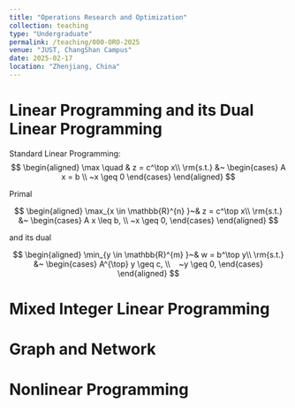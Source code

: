 ```yaml
---
title: "Operations Research and Optimization"
collection: teaching
type: "Undergraduate"
permalink: /teaching/000-ORO-2025
venue: "JUST, ChangShan Campus"
date: 2025-02-17
location: "Zhenjiang, China"
---
```



Linear Programming and its Dual Linear Programming
======
Standard Linear Programming:      
$$
\begin{aligned}
	\max \quad & z = c^\top x\\
	\rm{s.t.} &~
	\begin{cases} 
		A x =  b  \\
		 ~x \geq  0
	\end{cases} 
\end{aligned}
$$

Primal

$$
    \begin{aligned}
        \max_{x \in \mathbb{R}^{n} }~& z = c^\top x\\
	    \rm{s.t.} &~
		\begin{cases} 
		      A x \leq  b,  \\
			~x \geq  0,
		\end{cases} 
    \end{aligned}
$$

and its dual 

$$
    \begin{aligned}
        \min_{y \in \mathbb{R}^{m} }~& w = b^\top y\\
	    \rm{s.t.} &~
		\begin{cases} 
		      A^{\top} y \geq  c,  \\   
			~y \geq  0,
		\end{cases} 
    \end{aligned}
$$

Mixed Integer Linear Programming
======

Graph and Network
======

Nonlinear Programming
======
